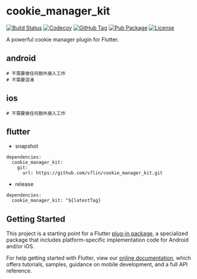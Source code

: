 # cookie_manager_kit

[![Build Status](https://cloud.drone.io/api/badges/v7lin/cookie_manager_kit/status.svg)](https://cloud.drone.io/v7lin/cookie_manager_kit)
[![Codecov](https://codecov.io/gh/v7lin/cookie_manager_kit/branch/master/graph/badge.svg)](https://codecov.io/gh/v7lin/cookie_manager_kit)
[![GitHub Tag](https://img.shields.io/github/tag/v7lin/cookie_manager_kit.svg)](https://github.com/v7lin/cookie_manager_kit/releases)
[![Pub Package](https://img.shields.io/pub/v/cookie_manager_kit.svg)](https://pub.dartlang.org/packages/cookie_manager_kit)
[![License](https://img.shields.io/badge/License-Apache%202.0-blue.svg)](https://github.com/v7lin/cookie_manager_kit/blob/master/LICENSE)

A powerful cookie manager plugin for Flutter.

## android

```
# 不需要做任何额外接入工作
# 不需要混淆
```

## ios

```
# 不需要做任何额外接入工作
```

## flutter

* snapshot

```
dependencies:
  cookie_manager_kit:
    git:
      url: https://github.com/v7lin/cookie_manager_kit.git
```

* release

```
dependencies:
  cookie_manager_kit: ^${latestTag}
```

## Getting Started

This project is a starting point for a Flutter
[plug-in package](https://flutter.dev/developing-packages/),
a specialized package that includes platform-specific implementation code for
Android and/or iOS.

For help getting started with Flutter, view our 
[online documentation](https://flutter.dev/docs), which offers tutorials, 
samples, guidance on mobile development, and a full API reference.
